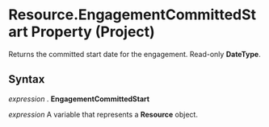 
# Resource.EngagementCommittedStart Property (Project)

Returns the committed start date for the engagement. Read-only  **DateType**.


## Syntax

 _expression_ . **EngagementCommittedStart**

 _expression_ A variable that represents a **Resource** object.

